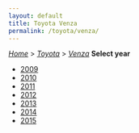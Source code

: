 ```yaml
---
layout: default
title: Toyota Venza
permalink: /toyota/venza/
---
```

[*Home*](/) > [*Toyota*](/toyota/) > [*Venza*](/toyota/venza/)
**Select year**
- [2009](/toyota/venza/2009/)
- [2010](/toyota/venza/2010/)
- [2011](/toyota/venza/2011/)
- [2012](/toyota/venza/2012/)
- [2013](/toyota/venza/2013/)
- [2014](/toyota/venza/2014/)
- [2015](/toyota/venza/2015/)